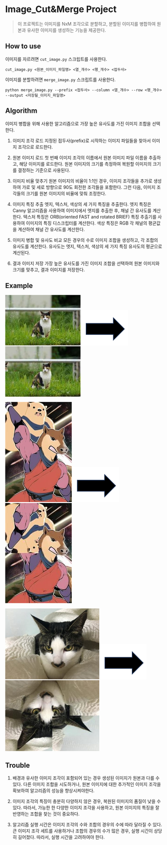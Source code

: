 # Image_Cut&Merge Project
> 이 프로젝트는 이미지를 NxM 조각으로 분할하고, 분할된 이미지를 병합하여 원본과 유사한 이미지를 생성하는 기능을 제공한다.

## How to use
이미지를 자르려면 `cut_image.py` 스크립트를 사용한다.
```
cut_image.py <원본_이미지_파일명> <열_개수> <행_개수> <접두사>
``` 

이미지를 분할하려면 `merge_image.py` 스크립트를 사용한다.
```
python merge_image.py --prefix <접두사> --column <열_개수> --row <행_개수> --output <저장될_이미지_파일명>
``` 

## Algorithm
이미지 병합을 위해 사용한 알고리즘으로 가장 높은 유사도를 가진 이미지 조합을 선택한다.

1. 이미지 조각 로드
지정된 접두사(prefix)로 시작하는 이미지 파일들을 찾아서 이미지 조각으로 로드한다.

2. 원본 이미지 로드
첫 번째 이미지 조각의 이름에서 원본 이미지 파일 이름을 추출하고, 해당 이미지를 로드한다. 
원본 이미지의 크기를 측정하여 복원할 이미지의 크기를 결정하는 기준으로 사용된다.

3. 이미지 비율 맞추기
원본 이미지의 비율이 1:1인 경우, 이미지 조각들을 추가로 생성하여 가로 및 세로 방향으로 90도 회전한 조각들을 포함한다.
그런 다음, 이미지 조각들의 크기를 원본 이미지의 비율에 맞춰 조정한다.

4. 이미지 특징 추출
엣지, 텍스처, 색상의 세 가지 특징을 추출한다. 엣지 특징은 Canny 알고리즘을 사용하여 이미지에서 엣지를 추출한 후, 채널 간 유사도를 계산한다. 
텍스처 특징은 ORB(oriented FAST and rotated BRIEF) 특징 추출기를 사용하여 이미지의 특징 디스크립터를 계산한다.
색상 특징은 RGB 각 채널의 평균값을 계산하여 채널 간 유사도를 계산한다.

5. 이미지 병합 및 유사도 비교
모든 경우의 수로 이미지 조합을 생성하고, 각 조합의 유사도를 계산한다. 
유사도는 엣지, 텍스처, 색상의 세 가지 특징 유사도의 평균으로 계산된다.

6. 결과 이미지 저장
가장 높은 유사도를 가진 이미지 조합을 선택하여 원본 이미지와 크기를 맞추고, 결과 이미지를 저장한다.

## Example
<img src=https://github.com/jukitty/Image_Cut-Merge/blob/main/images/sam/sam.jpg></img>
<img src=https://github.com/jukitty/Image_Cut-Merge/blob/main/images/arrow.png></img>
<img src=https://github.com/jukitty/Image_Cut-Merge/blob/main/images/sam/merged_sam.jpg></img>  

<img src=https://github.com/jukitty/Image_Cut-Merge/blob/main/images/ball/ball.jpg></img>
<img src=https://github.com/jukitty/Image_Cut-Merge/blob/main/images/arrow.png></img>
<img src=https://github.com/jukitty/Image_Cut-Merge/blob/main/images/ball/merged_ball.jpg></img>

<img src=https://github.com/jukitty/Image_Cut-Merge/blob/main/images/JJong/JJong.JPG
 width="300"
 height="225"></img>
<img src=https://github.com/jukitty/Image_Cut-Merge/blob/main/images/arrow.png></img>
<img src=https://github.com/jukitty/Image_Cut-Merge/blob/main/images/JJong/merged_JJong.jpg
 width="300"
 height="225"></img>  

## Trouble
1. 배경과 유사한 이미지 조각이 포함되어 있는 경우 생성된 이미지가 원본과 다를 수 있다. 
   다른 이미지 조합을 시도하거나, 원본 이미지에 대한 추가적인 이미지 조각을 확보하여 알고리즘의 성능을 향상시켜야한다.

2. 이미지 조각의 특징이 충분히 다양하지 않은 경우, 복원된 이미지의 품질이 낮을 수 있다.
   따라서, 가능한 한 다양한 이미지 조각을 사용하고, 원본 이미지의 특징을 잘 반영하는 조합을 찾는 것이 중요하다.

3. 알고리즘 실행 시간은 이미지 조각의 수와 조합의 경우의 수에 따라 달라질 수 있다.
   큰 이미지 조각 세트를 사용하거나 조합의 경우의 수가 많은 경우, 실행 시간이 상당히 길어졌다. 따라서, 실행 시간을 고려하여야 한다.




